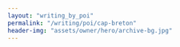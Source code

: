 ```yaml
---
layout: "writing_by_poi"
permalink: "/writing/poi/cap-breton"
header-img: "assets/owner/hero/archive-bg.jpg"
---
```

